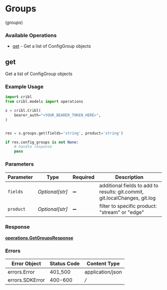 # Groups
(*groups*)

### Available Operations

* [get](#get) - Get a list of ConfigGroup objects

## get

Get a list of ConfigGroup objects

### Example Usage

```python
import cribl
from cribl.models import operations

s = cribl.Cribl(
    bearer_auth="<YOUR_BEARER_TOKEN_HERE>",
)


res = s.groups.get(fields='string', product='string')

if res.config_groups is not None:
    # handle response
    pass
```

### Parameters

| Parameter                                                                  | Type                                                                       | Required                                                                   | Description                                                                |
| -------------------------------------------------------------------------- | -------------------------------------------------------------------------- | -------------------------------------------------------------------------- | -------------------------------------------------------------------------- |
| `fields`                                                                   | *Optional[str]*                                                            | :heavy_minus_sign:                                                         | additional fields to add to results: git.commit, git.localChanges, git.log |
| `product`                                                                  | *Optional[str]*                                                            | :heavy_minus_sign:                                                         | filter to specific product: "stream" or "edge"                             |


### Response

**[operations.GetGroupsResponse](../../models/operations/getgroupsresponse.md)**
### Errors

| Error Object     | Status Code      | Content Type     |
| ---------------- | ---------------- | ---------------- |
| errors.Error     | 401,500          | application/json |
| errors.SDKError  | 400-600          | */*              |

